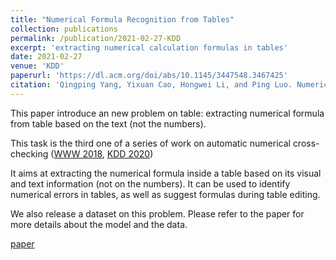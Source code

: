 ```yaml
---
title: "Numerical Formula Recognition from Tables"
collection: publications
permalink: /publication/2021-02-27-KDD
excerpt: 'extracting numerical calculation formulas in tables'
date: 2021-02-27
venue: 'KDD'
paperurl: 'https://dl.acm.org/doi/abs/10.1145/3447548.3467425'
citation: 'Qingping Yang, Yixuan Cao, Hongwei Li, and Ping Luo. Numerical Formula Recognition from Tables. In KDD, 2021.'
---
```

This paper introduce an new problem on table: extracting numerical formula from table based on the text (not the numbers).

This task is the third one of a series of work on automatic numerical cross-checking ([WWW 2018](https://yixuancao.github.io/publication/2018-05-15-WWW-formula-extraction), [KDD 2020](https://yixuancao.github.io/publication/publication/2021-02-27-KDD))

It aims at extracting the numerical formula inside a table based on its visual and text information (not on the numbers). It can be used to identify numerical errors in tables, as well as suggest formulas during table editing.  

We also release a dataset on this problem. Please refer to the paper for more details about the model and the data.

[paper](https://dl.acm.org/doi/abs/10.1145/3447548.3467425)